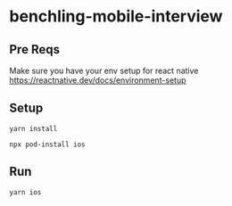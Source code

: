 # benchling-mobile-interview

## Pre Reqs

Make sure you have your env setup for react native
https://reactnative.dev/docs/environment-setup

## Setup

`yarn install`

`npx pod-install ios`

## Run

`yarn ios`
